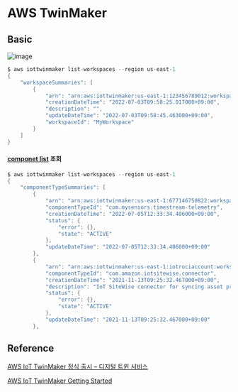 # AWS TwinMaker

## Basic

![image](https://user-images.githubusercontent.com/52392004/177949327-b53be455-fee7-475d-ba07-96ba3d31fc58.png)



```java
$ aws iottwinmaker list-workspaces --region us-east-1
{
    "workspaceSummaries": [
        {
            "arn": "arn:aws:iottwinmaker:us-east-1:123456789012:workspace/MyWorkspace",
            "creationDateTime": "2022-07-03T09:58:25.017000+09:00",
            "description": "",
            "updateDateTime": "2022-07-03T09:58:45.463000+09:00",
            "workspaceId": "MyWorkspace"
        }
    ]
}
```

#### [componet list](https://docs.aws.amazon.com/cli/latest/reference/iottwinmaker/list-component-types.html) 조회 

```java
$ aws iottwinmaker list-workspaces --region us-east-1
{
    "componentTypeSummaries": [
        {
            "arn": "arn:aws:iottwinmaker:us-east-1:677146750822:workspace/MyWorkspace/component-type/com.mysensors.timestream-telemetry",
            "componentTypeId": "com.mysensors.timestream-telemetry",
            "creationDateTime": "2022-07-05T12:33:34.406000+09:00",
            "status": {
                "error": {},
                "state": "ACTIVE"
            },
            "updateDateTime": "2022-07-05T12:33:34.406000+09:00"
        },
        {
            "arn": "arn:aws:iottwinmaker:us-east-1:iotrociaccount:workspace/AmazonOwnedTypesWorkspace/component-type/com.amazon.iotsitewise.connector",
            "componentTypeId": "com.amazon.iotsitewise.connector",
            "creationDateTime": "2021-11-13T09:25:32.467000+09:00",
            "description": "IoT SiteWise connector for syncing asset properties",
            "status": {
                "error": {},
                "state": "ACTIVE"
            },
            "updateDateTime": "2021-11-13T09:25:32.467000+09:00"
        },
```        
        

## Reference

[AWS IoT TwinMaker 정식 출시 – 디지털 트윈 서비스](https://aws.amazon.com/ko/blogs/korea/aws-iot-twinmaker-is-now-generally-available/)

[AWS IoT TwinMaker Getting Started](https://github.com/aws-samples/aws-iot-twinmaker-samples)
